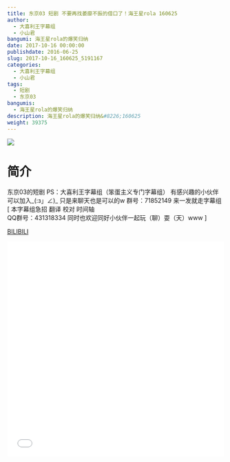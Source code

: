 ```yaml
---
title: 东京03 短剧 不要再找萎靡不振的借口了！海王星rola 160625
author: 
  - 大喜利王字幕组
  - 小山君
bangumi: 海王星rola的爆笑归纳
date: 2017-10-16 00:00:00
publishdate: 2016-06-25
slug: 2017-10-16_160625_5191167
categories: 
  - 大喜利王字幕组
  - 小山君
tags: 
  - 短剧
  - 东京03
bangumis: 
  - 海王星rola的爆笑归纳
description: 海王星rola的爆笑归纳&#8226;160625
weight: 39375
---
```


![](https://i.imgur.com/FDZbDrO.jpg)

# 简介  
东京03的短剧 PS：大喜利王字幕组（笨蛋主义专门字幕组） 
有感兴趣的小伙伴可以加入_(:з」∠)_  只是来聊天也是可以的w
群号：71852149
来一发就走字幕组
 [ 本字幕组急招 翻译 校对 时间轴   
QQ群号：431318334 同时也欢迎同好小伙伴一起玩（聊）耍（天）www ]

  [BILIBILI](https://www.bilibili.com/video/av5191167/)


  <iframe src="//www.bilibili.com/html/html5player.html?cid=8437299&aid=5191167" width="100%" height="500" frameborder="0" allowfullscreen="allowfullscreen"></iframe>
